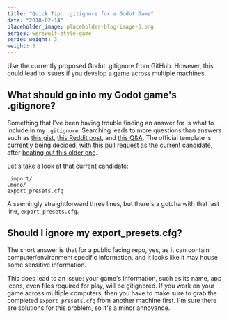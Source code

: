 ```yaml
---
title: "Quick Tip: .gitignore for a Godot Game"
date: "2018-02-14"
placeholder_image: placeholder-blog-image-3.png
series: werewolf-style-game
series_weight: 3
weight: 3
---
```


Use the currently proposed Godot .gitignore from GitHub. However, this could lead to issues if you develop a game across multiple machines.<!--more-->

## What should go into my Godot game's .gitignore?
Something that I've been having trouble finding an answer for is what to include in my `.gitignore`. Searching leads to more questions than answers such as [this gist](https://gist.github.com/marcosbitetti/6168a1490ded08197721a474dd9dd9e7), [this Reddit post](https://www.reddit.com/r/godot/comments/4efptm/which_files_should_be_included_in_the_gitignore/), and [this Q&A](https://godotengine.org/qa/22993/3-0-gitignore). The official template is currently being decided, with [this pull request](https://github.com/github/gitignore/pull/2546) as the current candidate, after [beating out this older one](https://github.com/github/gitignore/pull/2408).

Let's take a look at that [current candidate](https://github.com/henriiquecampos/gitignore/blob/2c2e8f42477279727c551a558dc21614043a0a98/Godot.gitignore):

```
.import/
.mono/
export_presets.cfg
```

A seemingly straightforward three lines, but there's a gotcha with that last line, `export_presets.cfg`.

## Should I ignore my export_presets.cfg?
The short answer is that for a public facing repo, yes, as it can contain computer/environment specific information, and it looks like it may house some sensitive information.

This does lead to an issue: your game's information, such as its name, app icons, even files required for play, will be gitignored. If you work on your game across multiple computers, then you have to make sure to grab the completed `export_presets.cfg` from another machine first. I'm sure there are solutions for this problem, so it's a minor annoyance.
